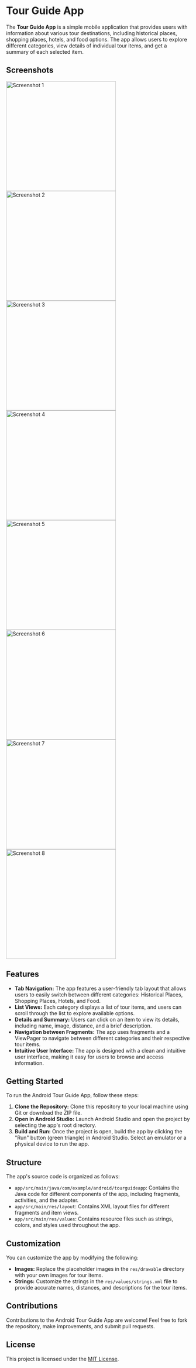 # Tour Guide App

The **Tour Guide App** is a simple mobile application that provides users with information about various tour destinations, including historical places, shopping places, hotels, and food options. The app allows users to explore different categories, view details of individual tour items, and get a summary of each selected item.

## Screenshots

<img src="https://github.com/ano-ny-mous/Tour-Guide-App/assets/91519560/4ea1a878-8a21-478f-b01e-fc3bc7896274" alt="Screenshot 1" width="300" >

<img src="https://github.com/ano-ny-mous/Tour-Guide-App/assets/91519560/3950c4d6-c3c7-426b-98a1-ae0a6bd6bd7c" alt="Screenshot 2" width="300" >

<img src="https://github.com/ano-ny-mous/Tour-Guide-App/assets/91519560/b2fc1893-0773-4806-871b-e43469b5dd70" alt="Screenshot 3" width="300" >

<img src="https://github.com/ano-ny-mous/Tour-Guide-App/assets/91519560/c0840b76-ae28-4510-b5da-64bc051f5e73" alt="Screenshot 4" width="300" >

<img src="https://github.com/ano-ny-mous/Tour-Guide-App/assets/91519560/81022b0e-ad19-402a-8561-29842aedf0c6" alt="Screenshot 5" width="300" >

<img src="https://github.com/ano-ny-mous/Tour-Guide-App/assets/91519560/19dc1834-7597-48fc-a824-ef95cec39283" alt="Screenshot 6" width="300" >

<img src="https://github.com/ano-ny-mous/Tour-Guide-App/assets/91519560/71e89ff2-eb79-4b43-bd69-5828dc804648" alt="Screenshot 7" width="300" >

<img src="https://github.com/ano-ny-mous/Tour-Guide-App/assets/91519560/15e013f5-1589-4a9a-bd2d-04ef7e2940d4" alt="Screenshot 8" width="300" >

## Features

- **Tab Navigation:** The app features a user-friendly tab layout that allows users to easily switch between different categories: Historical Places, Shopping Places, Hotels, and Food.
- **List Views:** Each category displays a list of tour items, and users can scroll through the list to explore available options.
- **Details and Summary:** Users can click on an item to view its details, including name, image, distance, and a brief description.
- **Navigation between Fragments:** The app uses fragments and a ViewPager to navigate between different categories and their respective tour items.
- **Intuitive User Interface:** The app is designed with a clean and intuitive user interface, making it easy for users to browse and access information.

## Getting Started

To run the Android Tour Guide App, follow these steps:

1. **Clone the Repository:** Clone this repository to your local machine using Git or download the ZIP file.
2. **Open in Android Studio:** Launch Android Studio and open the project by selecting the app's root directory.
3. **Build and Run:** Once the project is open, build the app by clicking the "Run" button (green triangle) in Android Studio. Select an emulator or a physical device to run the app.

## Structure

The app's source code is organized as follows:

- `app/src/main/java/com/example/android/tourguideapp`: Contains the Java code for different components of the app, including fragments, activities, and the adapter.
- `app/src/main/res/layout`: Contains XML layout files for different fragments and item views.
- `app/src/main/res/values`: Contains resource files such as strings, colors, and styles used throughout the app.

## Customization

You can customize the app by modifying the following:

- **Images:** Replace the placeholder images in the `res/drawable` directory with your own images for tour items.
- **Strings:** Customize the strings in the `res/values/strings.xml` file to provide accurate names, distances, and descriptions for the tour items.

## Contributions

Contributions to the Android Tour Guide App are welcome! Feel free to fork the repository, make improvements, and submit pull requests.

## License

This project is licensed under the [MIT License](LICENSE).
